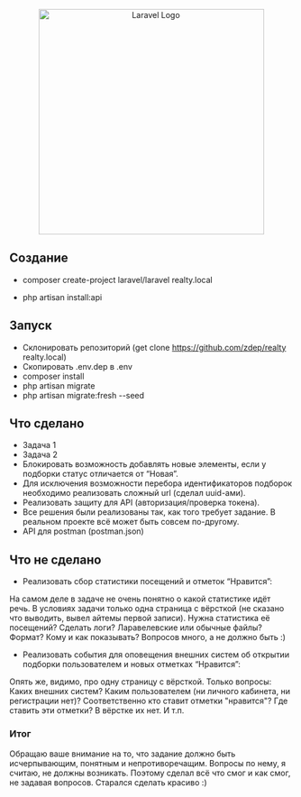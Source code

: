 <p align="center"><a href="https://laravel.com" target="_blank"><img src="https://raw.githubusercontent.com/laravel/art/master/logo-lockup/5%20SVG/2%20CMYK/1%20Full%20Color/laravel-logolockup-cmyk-red.svg" width="400" alt="Laravel Logo"></a></p>


## Создание

- composer create-project laravel/laravel realty.local

- php artisan install:api

## Запуск

- Склонировать репозиторий (get clone https://github.com/zdep/realty realty.local)
- Скопировать .env.dep в .env
- composer install
- php artisan migrate
- php artisan migrate:fresh --seed

## Что сделано

- Задача 1
- Задача 2
- Блокировать возможность добавлять новые элементы, если у подборки статус отличается от “Новая”.
- Для исключения возможности перебора идентификаторов подборок необходимо реализовать сложный url (сделал uuid-ами).
- Реализовать защиту для API (авторизация/проверка токена).
- Все решения были реализованы так, как того требует задание. В реальном проекте всё может быть совсем по-другому.
- API для postman (postman.json)

## Что не сделано

- Реализовать сбор статистики посещений и отметок “Нравится”:

На самом деле в задаче не очень понятно о какой статистике идёт речь.
В условиях задачи только одна страница с вёрсткой (не сказано что выводить, вывел айтемы первой записи).
Нужна статистика её посещений? Сделать логи? Ларавелевские или обычные файлы? Формат? Кому и как показывать? Вопросов много, а не должно быть :)

- Реализовать события для оповещения внешних систем об открытии подборки пользователем и новых отметках “Нравится”:

Опять же, видимо, про одну страницу с вёрсткой. Только вопросы: Каких внешних систем? Каким пользователем (ни личного кабинета, ни регистрации нет)?
Соответственно кто ставит отметки "нравится"? Где ставить эти отметки? В вёрстке их нет. И т.п.

### Итог

Обращаю ваше внимание на то, что задание должно быть исчерпывающим, понятным и непротиворечащим.
Вопросы по нему, я считаю, не должны возникать.
Поэтому сделал всё что смог и как смог, не задавая вопросов.
Старался сделать красиво :)
